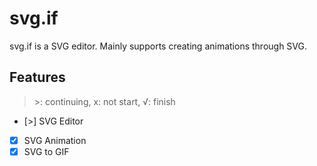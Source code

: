 # svg.if

svg.if is a SVG editor. Mainly supports creating animations through SVG.

## Features

> \>: continuing, x: not start, √: finish

- [>] SVG Editor
- [x] SVG Animation
- [x] SVG to GIF
